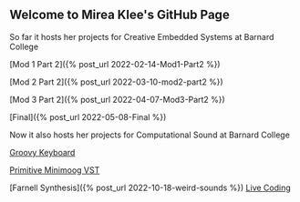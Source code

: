 ## Welcome to Mirea Klee's GitHub Page

So far it hosts her projects for Creative Embedded Systems at Barnard College

[Mod 1 Part 2]({% post_url 2022-02-14-Mod1-Part2 %})

[Mod 2 Part 2]({% post_url 2022-03-10-mod2-part2 %})

[Mod 3 Part 2]({% post_url 2022-04-07-Mod3-Part2 %})

[Final]({% post_url 2022-05-08-Final %})


Now it also hosts her projects for Computational Sound at Barnard College

[Groovy Keyboard](https://miiklee.github.io/comp-sound-keyboard/)

[Primitive Minimoog VST](https://miiklee.github.io/comp-sound-synth/)

[Farnell Synthesis]({% post_url 2022-10-18-weird-sounds %})
[Live Coding](https://miiklee.github.io/live-lang/)
